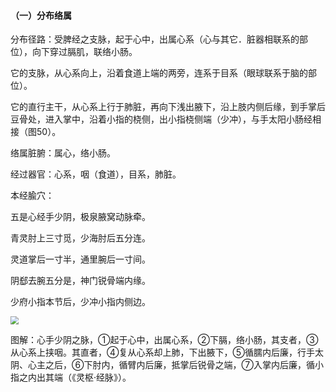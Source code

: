 #### （一）分布络属

分布径路：受脾经之支脉，起于心中，出属心系（心与其它．脏器相联系的部位），向下穿过膈肌，联络小肠。

它的支脉，从心系向上，沿着食道上端的两旁，连系于目系（眼球联系于脑的部位）。

它的直行主干，从心系上行于肺脏，再向下浅出腋下，沿上肢内侧后缘，到手掌后豆骨处，进入掌中，沿着小指的桡侧，出小指桡侧端（少冲），与手太阳小肠经相接（图50）。

络属脏腑：属心，络小肠。

经过器官：心系，咽（食道），目系，肺脏。

本经腧穴：

五是心经手少阴，极泉腋窝动脉牵。

青灵肘上三寸觅，少海肘后五分连。

灵道掌后一寸半，通里腕后一寸间。

阴郄去腕五分是，神门锐骨端内缘。

少府小指本节后，少冲小指内侧边。

 <img src="./img/图50.jpg" style="zoom:80%;" />

图解：心手少阴之脉，①起于心中，出属心系，②下膈，络小肠，其支者，③从心系上挟咽。其直者，④复从心系却上肺，下出腋下，⑤循臑内后廉，行手太阴、心主之后，⑥下肘内，循臂内后廉，抵掌后锐骨之端，⑦入掌内后廉，循小指之内出其端（《灵枢·经脉》）。
